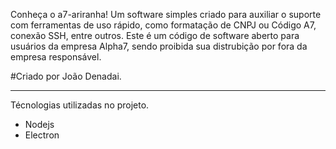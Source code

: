 Conheça o a7-ariranha!
Um software simples criado  para auxiliar o suporte com ferramentas de uso rápido, como formatação de CNPJ ou Código A7, conexão SSH, entre outros.
Este é um código de software aberto para usuários da empresa Alpha7, sendo proibida sua distrubição por fora da empresa responsável.

#Criado por João Denadai.

----------------------
Técnologias utilizadas no projeto.
- Nodejs
- Electron
